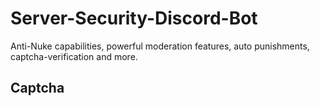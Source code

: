 # Server-Security-Discord-Bot
Anti-Nuke capabilities, powerful moderation features, auto punishments, captcha-verification and more.


## Captcha

